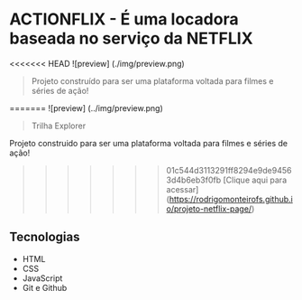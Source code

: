 # ACTIONFLIX - É uma locadora baseada no serviço da NETFLIX

<<<<<<< HEAD
![preview] (./img/preview.png)

> Projeto construído para ser uma plataforma voltada para filmes e séries de ação!
>
=======
![preview] (../img/preview.png)

> Trilha Explorer

Projeto construido para ser uma plataforma voltada para filmes e séries de ação!

>>>>>>> 01c544d3113291ff8294e9de94563d4b6eb3f0fb
> [Clique aqui para acessar] (https://rodrigomonteirofs.github.io/projeto-netflix-page/)

##  Tecnologias

* HTML
* CSS
* JavaScript
* Git e Github

